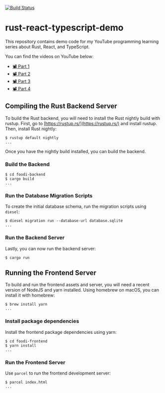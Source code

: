 [![Build Status](https://travis-ci.org/brndnmtthws/rust-react-typescript-demo.svg?branch=master)](https://travis-ci.org/brndnmtthws/rust-react-typescript-demo)

# rust-react-typescript-demo

This repository contains demo code for my YouTube programming learning series about Rust, React, and TypeScript.

You can find the videos on YouTube below:

- [📽 Part 1](https://youtu.be/-DNF8qkJ0ws)
- [📽 Part 2](https://youtu.be/aRpUbu2wTiA)
- [📽 Part 3](https://youtu.be/GinLXQVqJM4)
- [📽 Part 4](https://youtu.be/daHmhL1UCIs)

## Compiling the Rust Backend Server

To build the Rust backend, you will need to install the Rust nightly build
with rustup. First, go to [https://rustup.rs/](https://rustup.rs/) and
install rustup. Then, install Rust nightly:

```ShellSession
$ rustup default nightly
...
```

Once you have the nightly build installed, you can build the backend.

### Build the Backend

```ShellSession
$ cd foodi-backend
$ cargo build
...
```

### Run the Database Migration Scripts

To create the initial database schema, run the migration scripts using
`diesel`:

```ShellSession
$ diesel migration run --database-url database.sqlite
...
```

### Run the Backend Server

Lastly, you can now run the backend server:

```ShellSession
$ cargo run
```

## Running the Frontend Server

To build and run the frontend assets and server, you will need a recent
version of NodeJS and yarn installed. Using homebrew on macOS, you can
install it with homebrew:

```ShellSession
$ brew install yarn
...
```

### Install package dependencies

Install the frontend package dependencies using yarn:

```ShellSession
$ cd foodi-frontend
$ yarn install
...
```

### Run the Frontend Server

Use `parcel` to run the frontend development server:

```ShellSession
$ parcel index.html
...
```
